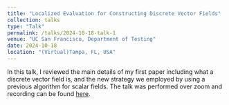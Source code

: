 ```yaml
---
title: "Localized Evaluation for Constructing Discrete Vector Fields"
collection: talks
type: "Talk"
permalink: /talks/2024-10-18-talk-1
venue: "UC San Francisco, Department of Testing"
date: 2024-10-18
location: "(Virtual)Tampa, FL, USA"
---
```


In this talk, I reviewed the main details of my first paper including what a discrete vector field is, and the new strategy we employed by using a previous algorithm for scalar fields. The talk was performed over zoom and recording can be found [here](https://youtu.be/j1W-7oN5gGk). 
